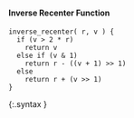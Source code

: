 #### Inverse Recenter Function

~~~~~
inverse_recenter( r, v ) {
  if (v > 2 * r)
    return v
  else if (v & 1)
    return r - ((v + 1) >> 1)
  else
    return r + (v >> 1)
}
~~~~~
{:.syntax }
